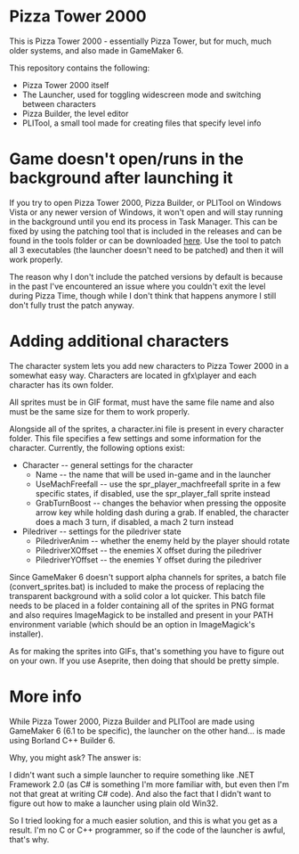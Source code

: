 # Pizza Tower 2000

This is Pizza Tower 2000 - essentially Pizza Tower, but for much, much older systems, and also made in GameMaker 6.

This repository contains the following:
* Pizza Tower 2000 itself
* The Launcher, used for toggling widescreen mode and switching between characters
* Pizza Builder, the level editor
* PLITool, a small tool made for creating files that specify level info

# Game doesn't open/runs in the background after launching it

If you try to open Pizza Tower 2000, Pizza Builder, or PLITool on Windows Vista or any newer version of Windows, it won't open and will stay running in the background until you end its process in Task Manager.
This can be fixed by using the patching tool that is included in the releases and can be found in the tools folder or can be downloaded [here](https://www.mfgg.net/index.php?act=resdb&param=02&c=6&id=12637). Use the tool to patch all 3 executables (the launcher doesn't need to be patched) and then it will work properly.

The reason why I don't include the patched versions by default is because in the past I've encountered an issue where you couldn't exit the level during Pizza Time, though while I don't think that happens anymore I still don't fully trust the patch anyway.

# Adding additional characters

The character system lets you add new characters to Pizza Tower 2000 in a somewhat easy way.
Characters are located in gfx\player and each character has its own folder.

All sprites must be in GIF format, must have the same file name and also must be the same size for them to work properly.

Alongside all of the sprites, a character.ini file is present in every character folder. This file specifies a few settings and some information for the character.
Currently, the following options exist:

* Character -- general settings for the character
    * Name -- the name that will be used in-game and in the launcher
    * UseMachFreefall -- use the spr_player_machfreefall sprite in a few specific states, if disabled, use the spr_player_fall sprite instead
    * GrabTurnBoost -- changes the behavior when pressing the opposite arrow key while holding dash during a grab. If enabled, the character does a mach 3 turn, if disabled, a mach 2 turn instead
* Piledriver -- settings for the piledriver state
    * PiledriverAnim -- whether the enemy held by the player should rotate
    * PiledriverXOffset -- the enemies X offset during the piledriver
    * PiledriverYOffset -- the enemies Y offset during the piledriver

Since GameMaker 6 doesn't support alpha channels for sprites, a batch file (convert_sprites.bat) is included to make the process of replacing the transparent background with a solid color a lot quicker.
This batch file needs to be placed in a folder containing all of the sprites in PNG format and also requires ImageMagick to be installed and present in your PATH environment variable (which should be an option in ImageMagick's installer).

As for making the sprites into GIFs, that's something you have to figure out on your own. If you use Aseprite, then doing that should be pretty simple.

# More info

While Pizza Tower 2000, Pizza Builder and PLITool are made using GameMaker 6 (6.1 to be specific),
the launcher on the other hand... is made using Borland C++ Builder 6.

Why, you might ask?
The answer is:

I didn't want such a simple launcher to require something like .NET Framework 2.0 (as C# is something I'm more familiar with, but even then I'm not that great at writing C# code). And also the fact that I didn't want to figure out how to make a launcher using plain old Win32.

So I tried looking for a much easier solution, and this is what you get as a result. I'm no C or C++ programmer, so if the code of the launcher is awful, that's why.